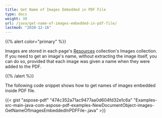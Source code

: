 ```yaml
---
title: Get Name of Images Embedded in PDF File
type: docs
weight: 30
url: /java/get-name-of-images-embedded-in-pdf-file/
lastmod: "2020-12-16"
---
```


{{% alert color="primary" %}} 

Images are stored in each page's [Resources](https://apireference.aspose.com/java/pdf/com.aspose.pdf/Resources) collection's Images collection. If you need to get an image's name, without extracting the image itself, you can do so, provided that each image was given a name when they were added to the PDF.

{{% /alert %}} 

The following code snippet shows how to get names of images embedded inside PDF file.

{{< gist "aspose-pdf" "474c352a71ac9477aa0d604fd32e1c6a" "Examples-src-main-java-com-aspose-pdf-examples-NewDocumentObject-images-GetNameOfImagesEmbeddedInPDFFile-.java" >}}

